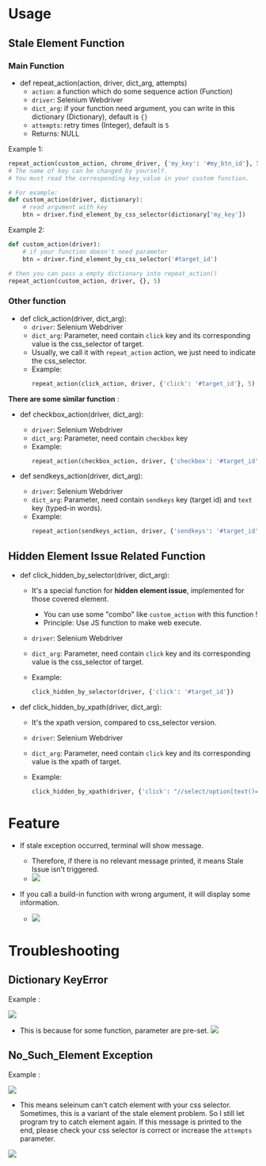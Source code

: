 # Usage

## Stale Element Function

### Main Function

- def repeat_action(action, driver, dict_arg, attempts)
  - ``action``: a function which do some sequence action (Function)
  - ``driver``: Selenium Webdriver
  - ``dict_arg``: if your function need argument, you can write in this dictionary (Dictionary), default is ``{}``
  - ``attempts``: retry times (Integer), default is ``5``
  - Returns: NULL

Example 1: 

```python
repeat_action(custom_action, chrome_driver, {'my_key': '#my_btn_id'}, 5)
# The name of key can be changed by yourself. 
# You must read the corresponding key_value in your custom function.

# For example:
def custom_action(driver, dictionary):
    # read argument with key
    btn = driver.find_element_by_css_selector(dictionary['my_key'])   
```

Example 2: 
```python
def custom_action(driver):
    # if your function doesn't need parameter
    btn = driver.find_element_by_css_selector('#target_id')  

# then you can pass a empty dictionary into repeat_action()
repeat_action(custom_action, driver, {}, 5)
```

### Other function

- def click_action(driver, dict_arg):
  - ``driver``: Selenium Webdriver
  - ``dict_arg``: Parameter, need contain ``click`` key and its corresponding value is the css_selector of target.
  - Usually, we call it with ``repeat_action`` action, we just need to indicate the css_selector.
  - Example:
    ```python
    repeat_action(click_action, driver, {'click': '#target_id'}, 5)
    ```

**There are some similar function** :

- def checkbox_action(driver, dict_arg):
  - ``driver``: Selenium Webdriver
  - ``dict_arg``: Parameter, need contain  ``checkbox`` key 
  - Example:
    ```python
    repeat_action(checkbox_action, driver, {'checkbox': '#target_id'}, 5)
    ```

- def sendkeys_action(driver, dict_arg):
  - ``driver``: Selenium Webdriver
  - ``dict_arg``: Parameter, need contain  ``sendkeys`` key (target id) and ``text`` key (typed-in words).
  - Example:
    ```python
    repeat_action(sendkeys_action, driver, {'sendkeys': '#target_id', 'text': 'words_you_want_to_type_in'}, 5)
    ```

    
## Hidden Element Issue Related Function

- def click_hidden_by_selector(driver, dict_arg):
  - It's a special function for **hidden element issue**, implemented for those covered element.
  
    - You can use some "combo" like ``custom_action`` with this function !
    - Principle: Use JS function to make web execute.
  
  - ``driver``: Selenium Webdriver
  
  - ``dict_arg``: Parameter, need contain ``click`` key and its corresponding value is the css_selector of target.
  
  - Example: 
  
    ```python
    click_hidden_by_selector(driver, {'click': '#target_id'})
    ```
- def click_hidden_by_xpath(driver, dict_arg):
  - It's the xpath version, compared to css_selector version.
  
  - ``driver``: Selenium Webdriver
  
  - ``dict_arg``: Parameter, need contain ``click`` key and its corresponding value is the xpath of target.
  
  - Example: 
  
    ```python
    click_hidden_by_xpath(driver, {'click': "//select/option[text()='Click Me!']"})
    ```

# Feature

- If stale exception occurred, terminal will show message.
  - Therefore, if there is no relevant message printed, it means Stale Issue isn't triggered.
  - ![](https://i.imgur.com/1bXJK9F.png)

- If you call a build-in function with wrong argument, it will display some information.
  - ![](https://i.imgur.com/7OImiJC.png)



# Troubleshooting

## Dictionary KeyError

Example : 

![](https://i.imgur.com/7OImiJC.png)

- This is because for some function, parameter are pre-set.
    ![](https://i.imgur.com/51bBoq4.png)

## No_Such_Element Exception
Example : 

![](https://i.imgur.com/Sj6mLf0.png)

- This means seleinum can't catch element with your css selector.
  Sometimes, this is a variant of the stale element problem.
  So I still let program try to catch element again.
  If this message is printed to the end, please check your css selector is correct or increase the ``attempts`` parameter.

![](https://i.imgur.com/AFJ7QxY.png)

